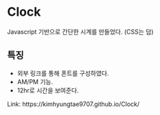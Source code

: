 # Clock
Javascript 기반으로 간단한 시계를 만들었다. (CSS는 덤)
<h2>특징</h2>
<ul>
  <li>외부 링크를 통해 폰트를 구성하였다.</li>
  <li>AM/PM 기능.</li>
  <li>12hr로 시간을 보여준다.</li>
</ul>
Link: https://kimhyungtae9707.github.io/Clock/
